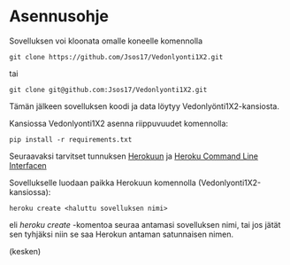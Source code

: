 # Asennusohje

Sovelluksen voi kloonata omalle koneelle komennolla

    git clone https://github.com/Jsos17/Vedonlyonti1X2.git

tai 

    git clone git@github.com:Jsos17/Vedonlyonti1X2.git

Tämän jälkeen sovelluksen koodi ja data löytyy Vedonlyönti1X2-kansiosta.

Kansiossa Vedonlyonti1X2 asenna riippuvuudet komennolla:

    pip install -r requirements.txt

Seuraavaksi tarvitset tunnuksen [Herokuun](https://signup.heroku.com/dc) ja [Heroku Command Line Interfacen](https://devcenter.heroku.com/articles/heroku-cli)

Sovellukselle luodaan paikka Herokuun komennolla (Vedonlyonti1X2-kansiossa):

    heroku create <haluttu sovelluksen nimi>

eli *heroku create* -komentoa seuraa antamasi sovelluksen nimi, tai jos jätät sen tyhjäksi niin se saa Herokun antaman satunnaisen nimen.

(kesken)


